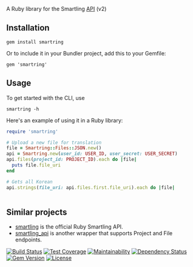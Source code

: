 A Ruby library for the Smartling [API][] (v2)

Installation
------------

    gem install smartring

Or to include it in your Bundler project, add this to your Gemfile:

    gem 'smartring'

Usage
-----

To get started with the CLI, use

    smartring -h

Here's an example of using it in a Ruby library:

```ruby
require 'smartring'

# Upload a new file for translation
file = Smartring::Files::JSON.new()
api = Smartring.new(user_id: USER_ID, user_secret: USER_SECRET)
api.files(project_id: PROJECT_ID).each do |file|
  puts file.file_uri
end

# Gets all Korean
api.strings(file_uri: api.files.first.file_uri).each do |file|
  
```


Similar projects
----------------

- [smartling][1] is the official Ruby Smartling API.
- [smartling_api][2] is another wrapper that supports Project and File
  endpoints.

[![Build Status](http://img.shields.io/travis/bjjb/smartring.svg?style=flat-square)](https://travis-ci.org/bjjb/smartring)
[![Test Coverage](https://api.codeclimate.com/v1/badges/8e717aedee6a4e956683/test_coverage)](https://codeclimate.com/github/bjjb/smartring/test_coverage)
[![Maintainability](https://api.codeclimate.com/v1/badges/8e717aedee6a4e956683/maintainability)](https://codeclimate.com/github/bjjb/smartring/maintainability)
[![Dependency Status](http://img.shields.io/gemnasium/bjjb/smartring.svg?style=flat-square)](https://gemnasium.com/bjjb/smartring)
[![Gem Version](http://img.shields.io/gem/v/smartring.svg?style=flat-square)](https://rubygems.org/gems/smartring)
[![License](http://img.shields.io/:license-mit-blue.svg?style=flat-square)](http://bjjb.mit-license.org)

[1]: https://github.com/Smartling/api-sdk-ruby
[2]: https://github.com/redbubble/smartling_api
[API]: https://developer.smartling.com/v1.0/reference
